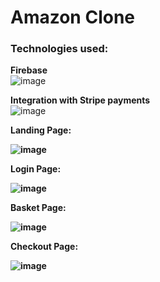 <h1> Amazon Clone </h1>

<h3>Technologies used: </h3>

<b> Firebase </b>
<br>
![image](https://user-images.githubusercontent.com/47012647/163549260-25d3b763-7361-4b24-b5de-e6fabe7954a9.png)

<b> Integration with Stripe payments </b>
<br>
![image](https://user-images.githubusercontent.com/47012647/163549399-925e8bb3-a164-4bd3-a912-c3f0291cc1f1.png)

<b> Landing Page: <b/>

![image](https://user-images.githubusercontent.com/47012647/158071006-8d599e5e-2dbb-420b-966c-2cd7704ed771.png)

<b> Login Page: <b/>
    
![image](https://user-images.githubusercontent.com/47012647/158321092-3e3d96fb-45fb-4500-9584-1ce263d249c2.png)
    
<b> Basket Page: <b/>
    
![image](https://user-images.githubusercontent.com/47012647/159440474-8f768c91-d91a-47d6-8b54-8fa01f5df8e2.png)
    
<b> Checkout Page: <b/>
    
![image](https://user-images.githubusercontent.com/47012647/159440623-4d2da0d9-c185-4030-9f24-92aee487497b.png)
